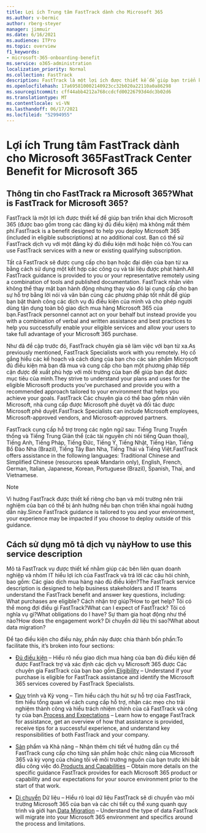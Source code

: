```yaml
---
title: Lợi ích Trung tâm FastTrack dành cho Microsoft 365
ms.author: v-bermic
author: rberg-steyer
manager: jimmuir
ms.date: 6/16/2021
ms.audience: ITPro
ms.topic: overview
f1_keywords:
- microsoft-365-onboarding-benefit
ms.service: o365-administration
localization_priority: Normal
ms.collection: FastTrack
description: FastTrack là một lợi ích được thiết kế để giúp bạn triển khai dịch Microsoft 365 (được bao gồm trong các đăng ký đủ điều kiện) mà không mất thêm phí. Bạn có thể sử FastTrack dịch vụ với một đăng ký đủ điều kiện mới hoặc hiện có.
ms.openlocfilehash: 17a695810002140923cc32b020a22110a0a86298
ms.sourcegitcommit: cff44abb4212a768ccdcfd00226793d4dc3b02d6
ms.translationtype: MT
ms.contentlocale: vi-VN
ms.lasthandoff: 06/17/2021
ms.locfileid: "52994955"
---
```

# <a name="fasttrack-center-benefit-for-microsoft-365"></a><span data-ttu-id="1cb10-104">Lợi ích Trung tâm FastTrack dành cho Microsoft 365</span><span class="sxs-lookup"><span data-stu-id="1cb10-104">FastTrack Center Benefit for Microsoft 365</span></span>

## <a name="what-is-fasttrack-for-microsoft-365"></a><span data-ttu-id="1cb10-105">Thông tin cho FastTrack ra Microsoft 365?</span><span class="sxs-lookup"><span data-stu-id="1cb10-105">What is FastTrack for Microsoft 365?</span></span>

<span data-ttu-id="1cb10-106">FastTrack là một lợi ích được thiết kế để giúp bạn triển khai dịch Microsoft 365 (được bao gồm trong các đăng ký đủ điều kiện) mà không mất thêm phí.</span><span class="sxs-lookup"><span data-stu-id="1cb10-106">FastTrack is a benefit designed to help you deploy Microsoft 365 (included in eligible subscriptions) at no additional cost.</span></span> <span data-ttu-id="1cb10-107">Bạn có thể sử FastTrack dịch vụ với một đăng ký đủ điều kiện mới hoặc hiện có.</span><span class="sxs-lookup"><span data-stu-id="1cb10-107">You can use FastTrack services with a new or existing qualifying subscription.</span></span>

<span data-ttu-id="1cb10-108">Tất cả FastTrack sẽ được cung cấp cho bạn hoặc đại diện của bạn từ xa bằng cách sử dụng một kết hợp các công cụ và tài liệu được phát hành.</span><span class="sxs-lookup"><span data-stu-id="1cb10-108">All FastTrack guidance is provided to you or your representative remotely using a combination of tools and published documentation.</span></span> <span data-ttu-id="1cb10-109">FastTrack nhân viên không thể thay mặt bạn hành động nhưng thay vào đó lại cung cấp cho bạn sự hỗ trợ bằng lời nói và văn bản cùng các phương pháp tốt nhất để giúp bạn bật thành công các dịch vụ đủ điều kiện của mình và cho phép người dùng tận dụng toàn bộ giao dịch mua hàng Microsoft 365 của bạn.</span><span class="sxs-lookup"><span data-stu-id="1cb10-109">FastTrack personnel cannot act on your behalf but instead provide you with a combination of verbal and written assistance and best practices to help you successfully enable your eligible services and allow your users to take full advantage of your Microsoft 365 purchase.</span></span>

<span data-ttu-id="1cb10-110">Như đã đề cập trước đó, FastTrack chuyên gia sẽ làm việc với bạn từ xa.</span><span class="sxs-lookup"><span data-stu-id="1cb10-110">As previously mentioned, FastTrack Specialists work with you remotely.</span></span> <span data-ttu-id="1cb10-111">Họ cố gắng hiểu các kế hoạch và cách dùng của bạn cho các sản phẩm Microsoft đủ điều kiện mà bạn đã mua và cung cấp cho bạn một phương pháp tiếp cận được đề xuất phù hợp với môi trường của bạn để giúp bạn đạt được mục tiêu của mình.</span><span class="sxs-lookup"><span data-stu-id="1cb10-111">They strive to understand your plans and uses for the eligible Microsoft products you’ve purchased and provide you with a recommended approach tailored to your environment that helps you achieve your goals.</span></span> <span data-ttu-id="1cb10-112">FastTrack Các chuyên gia có thể bao gồm nhân viên Microsoft, nhà cung cấp được Microsoft phê duyệt và đối tác được Microsoft phê duyệt.</span><span class="sxs-lookup"><span data-stu-id="1cb10-112">FastTrack Specialists can include Microsoft employees, Microsoft-approved vendors, and Microsoft-approved partners.</span></span>

<span data-ttu-id="1cb10-113">FastTrack cung cấp hỗ trợ trong các ngôn ngữ sau: Tiếng Trung Truyền thống và Tiếng Trung Giản thể (các tài nguyên chỉ nói tiếng Quan thoại), Tiếng Anh, Tiếng Pháp, Tiếng Đức, Tiếng Ý, Tiếng Nhật, Tiếng Hàn, Tiếng Bồ Đào Nha (Brazil), Tiếng Tây Ban Nha, Tiếng Thái và Tiếng Việt.</span><span class="sxs-lookup"><span data-stu-id="1cb10-113">FastTrack offers assistance in the following languages: Traditional Chinese and Simplified Chinese (resources speak Mandarin only), English, French, German, Italian, Japanese, Korean, Portuguese (Brazil), Spanish, Thai, and Vietnamese.</span></span>

> [!NOTE]
> <span data-ttu-id="1cb10-114">Vì hướng FastTrack được thiết kế riêng cho bạn và môi trường nên trải nghiệm của bạn có thể bị ảnh hưởng nếu bạn chọn triển khai ngoài hướng dẫn này.</span><span class="sxs-lookup"><span data-stu-id="1cb10-114">Since FastTrack guidance is tailored to you and your environment, your experience may be impacted if you choose to deploy outside of this guidance.</span></span>

## <a name="how-to-use-this-service-description"></a><span data-ttu-id="1cb10-115">Cách sử dụng mô tả dịch vụ này</span><span class="sxs-lookup"><span data-stu-id="1cb10-115">How to use this service description</span></span>

<span data-ttu-id="1cb10-116">Mô tả FastTrack vụ được thiết kế nhằm giúp các bên liên quan doanh nghiệp và nhóm IT hiểu lợi ích của FastTrack và trả lời các câu hỏi chính, bao gồm: Các giao dịch mua hàng nào đủ điều kiện?</span><span class="sxs-lookup"><span data-stu-id="1cb10-116">The FastTrack service description is designed to help business stakeholders and IT teams understand the FastTrack benefit and answer key questions, including: What purchases are eligible?</span></span> <span data-ttu-id="1cb10-117">Cách nhận trợ giúp?</span><span class="sxs-lookup"><span data-stu-id="1cb10-117">How to get help?</span></span> <span data-ttu-id="1cb10-118">Tôi có thể mong đợi điều gì FastTrack?</span><span class="sxs-lookup"><span data-stu-id="1cb10-118">What can I expect of FastTrack?</span></span> <span data-ttu-id="1cb10-119">Tôi có nghĩa vụ gì?</span><span class="sxs-lookup"><span data-stu-id="1cb10-119">What obligations do I have?</span></span> <span data-ttu-id="1cb10-120">Sự tham gia hoạt động như thế nào?</span><span class="sxs-lookup"><span data-stu-id="1cb10-120">How does the engagement work?</span></span> <span data-ttu-id="1cb10-121">Di chuyển dữ liệu thì sao?</span><span class="sxs-lookup"><span data-stu-id="1cb10-121">What about data migration?</span></span>

<span data-ttu-id="1cb10-122">Để tạo điều kiện cho điều này, phần này được chia thành bốn phần:</span><span class="sxs-lookup"><span data-stu-id="1cb10-122">To facilitate this, it’s broken into four sections:</span></span>

  - <span data-ttu-id="1cb10-123">[Đủ điều kiện](eligibility.md) – Hiểu rõ nếu giao dịch mua hàng của bạn đủ điều kiện để được FastTrack trợ và xác định các dịch vụ Microsoft 365 được Các chuyên gia FastTrack của bạn bao gồm.</span><span class="sxs-lookup"><span data-stu-id="1cb10-123">[Eligibility](eligibility.md) – Understand if your purchase is eligible for FastTrack assistance and identify the Microsoft 365 services covered by FastTrack Specialists.</span></span>

  - <span data-ttu-id="1cb10-124">[Quy](process-and-expectations.md) trình và Kỳ vọng – Tìm hiểu cách thu hút sự hỗ trợ của FastTrack, tìm hiểu tổng quan về cách cung cấp hỗ trợ, nhận các mẹo cho trải nghiệm thành công và hiểu trách nhiệm chính của cả FastTrack và công ty của bạn.</span><span class="sxs-lookup"><span data-stu-id="1cb10-124">[Process and Expectations](process-and-expectations.md) – Learn how to engage FastTrack for assistance, get an overview of how that assistance is provided, receive tips for a successful experience, and understand key responsibilities of both FastTrack and your company.</span></span>

  - <span data-ttu-id="1cb10-125">[Sản](products-and-capabilities.md) phẩm và Khả năng – Nhận thêm chi tiết về hướng dẫn cụ thể FastTrack cung cấp cho từng sản phẩm hoặc chức năng của Microsoft 365 và kỳ vọng của chúng tôi về môi trường nguồn của bạn trước khi bắt đầu công việc đó.</span><span class="sxs-lookup"><span data-stu-id="1cb10-125">[Products and Capabilities](products-and-capabilities.md) – Obtain more details on the specific guidance FastTrack provides for each Microsoft 365 product or capability and our expectations for your source environment prior to the start of that work.</span></span>

  - <span data-ttu-id="1cb10-126">[Di chuyển](data-migration.md) Dữ liệu – Hiểu rõ loại dữ liệu FastTrack sẽ di chuyển vào môi trường Microsoft 365 của bạn và các chi tiết cụ thể xung quanh quy trình và giới hạn.</span><span class="sxs-lookup"><span data-stu-id="1cb10-126">[Data Migration](data-migration.md) – Understand the type of data FastTrack will migrate into your Microsoft 365 environment and specifics around the process and limitations.</span></span>
